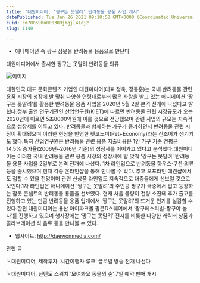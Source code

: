 ```yaml
---
title: "대원미디어, ‘짱구는 못말려’ 반려동물 용품 사업 개시"
datePublished: Tue Jan 26 2021 09:18:58 GMT+0000 (Coordinated Universal Time)
cuid: cm70059hu000309jmgjl41ej2
slug: 1140

---
```



- 애니메이션 속 짱구 잠옷을 반려동물 용품으로 만난다

대원미디어에서 출시한 짱구는 못말려 반려동물 의류

![이미지](https://cdn.hashnode.com/res/hashnode/image/upload/v1739249330572/a0090b30-5728-47ef-b2ec-1cf63b4479eb.jpeg)

대한민국 대표 문화콘텐츠 기업인 대원미디어(대표 정욱, 정동훈)는 국내 반려동물 관련 용품 시장의 성장에 발 맞춰 다양한 연령대로부터 많은 사랑을 받고 있는 애니메이션 ‘짱구는 못말려’를 활용한 반려동물 용품 사업을 2020년 5월 2일 본격 전개에 나섰다고 밝혔다.정부 출연 연구기관인 산업연구원(KIET)에 따르면 반려동물 관련 시장규모가 오는 2020년에 이르면 5조8000억원에 이를 것으로 전망했으며 관련 사업의 규모는 지속적으로 성장세를 이루고 있다. 반려동물과 함께하는 가구가 증가하면서 반려동물 관련 시장이 확대됐으며 이러한 현상을 반영한 펫코노미(Pet+Economy)라는 신조어가 생기기도 했다.특히 산업연구원은 반려동물 관련 용품 지출비용은 1인 가구 기준 연평균 14.5% 증가율(2006년~2016년 기준)의 성장세를 이어가고 있다고 분석했다.대원미디어는 이러한 국내 반려동물 관련 용품 시장의 성장세에 발 맞춰 ‘짱구는 못말려’ 반려동물 용품 사업을 2일부로 본격 전개에 나섰다. 1차 라인업으로 반려동물 하우스·쿠션·의류 등을 출시했으며 현재 각종 온라인샵을 통해 만나볼 수 있다. 추후 오프라인 애견샵에서도 접할 수 있을 전망이며 관련 신상품 라인업도 지속적으로 대중들에게 선보일 것으로 보인다.1차 라인업은 애니메이션 ‘짱구는 못말려’의 주인공 짱구가 극중에서 입고 등장하는 잠옷 콘셉트의 반려동물 용품을 선보였다. 현재 처음 물량이 전량 소진돼 추가 출고를 진행하고 있는 만큼 반려동물 용품 업계에서 ‘짱구는 못말려’의 뜨거운 인기를 실감할 수 있다.한편 대원미디어는 용산 아이파크몰 팝콘D스퀘어에서 ‘짱구페스티벌-짱구야 놀자’를 진행하고 있으며 행사장에는 ‘짱구는 못말려’ 전시를 비롯한 다양한 캐릭터 상품과 콜라보레이션 식·음료 등을 만나볼 수 있다.

- 웹사이트: http://daewonmedia.com/

관련 글

└ 대원미디어, 제작투자 ‘시간여행자 루크’ 글로벌 방송 전개 나선다

└ 대원미디어, 닌텐도 스위치 ‘모여봐요 동물의 숲’ 7일 예약 판매 개시
